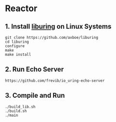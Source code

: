 # Reactor

## 1. Install [liburing](https://github.com/axboe/liburing) on Linux Systems

```shell
git clone https://github.com/axboe/liburing
cd liburing
configure
make
make install
```

## 2. Run Echo Server
```shell
https://github.com/frevib/io_uring-echo-server
```

## 3. Compile and Run
```shell
./build_lib.sh
./build.sh
./main
```
